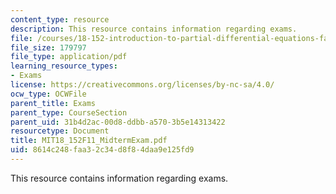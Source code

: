 ```yaml
---
content_type: resource
description: This resource contains information regarding exams.
file: /courses/18-152-introduction-to-partial-differential-equations-fall-2011/8614c248faa32c34d8f84daa9e125fd9_MIT18_152F11_MidtermExam.pdf
file_size: 179797
file_type: application/pdf
learning_resource_types:
- Exams
license: https://creativecommons.org/licenses/by-nc-sa/4.0/
ocw_type: OCWFile
parent_title: Exams
parent_type: CourseSection
parent_uid: 31b4d2ac-00d8-ddbb-a570-3b5e14313422
resourcetype: Document
title: MIT18_152F11_MidtermExam.pdf
uid: 8614c248-faa3-2c34-d8f8-4daa9e125fd9
---
```

This resource contains information regarding exams.